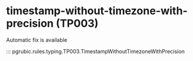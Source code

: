 # timestamp-without-timezone-with-precision (TP003)

Automatic fix is available

::: pgrubic.rules.typing.TP003.TimestampWithoutTimezoneWithPrecision
